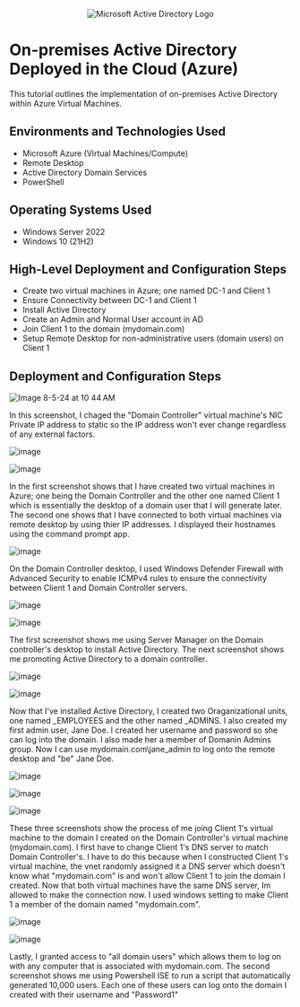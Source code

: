 
<p align="center">
<img src="https://i.imgur.com/pU5A58S.png" alt="Microsoft Active Directory Logo"/>
</p>

<h1>On-premises Active Directory Deployed in the Cloud (Azure)</h1>
This tutorial outlines the implementation of on-premises Active Directory within Azure Virtual Machines.<br />



<h2>Environments and Technologies Used</h2>

- Microsoft Azure (Virtual Machines/Compute)
- Remote Desktop
- Active Directory Domain Services
- PowerShell

<h2>Operating Systems Used </h2>

- Windows Server 2022
- Windows 10 (21H2)

<h2>High-Level Deployment and Configuration Steps</h2>

- Create two virtual machines in Azure; one named DC-1 and Client 1
- Ensure Connectivity between DC-1 and Client 1
- Install Active Directory
- Create an Admin and Normal User account in AD
- Join Client 1 to the domain (mydomain.com)
- Setup Remote Desktop for non-administrative users (domain users) on Client 1

<h2>Deployment and Configuration Steps</h2>

<p>


![Image 8-5-24 at 10 44 AM](https://github.com/user-attachments/assets/9835f02b-3192-466b-97b6-60e5f7cd8d35)

</p>
<p>
In this screenshot, I chaged the "Domain Controller" virtual machine's NIC Private IP address to static so the IP address won't ever change regardless of any external factors. 


![image](https://github.com/user-attachments/assets/9640cb2b-cb10-4049-859a-3ec6599e6824)



![image](https://github.com/user-attachments/assets/40f54284-caef-4a3a-9f52-092421fcd76c)


In the first screenshot shows that I have created two virtual machines in Azure; one being the Domain Controller and the other one named Client 1 which is essentially the desktop of a domain user that I will generate later. The second one shows that I have connected to both virtual machines via remote desktop by using thier IP addresses. I displayed their hostnames using the command prompt app.


![image](https://github.com/user-attachments/assets/6db4b9b3-c9d7-482a-b8bc-2a6e3be223dd)


On the Domain Controller desktop, I used Windows Defender Firewall with Advanced Security to enable ICMPv4 rules to ensure the connectivity between Client 1 and Domain Controller servers. 

![image](https://github.com/user-attachments/assets/d4b98a37-3061-4f23-876b-7ec7cfeb6430)


![image](https://github.com/user-attachments/assets/e4ede234-67b9-4221-90a2-339c0db1630b)


The first screenshot shows me using Server Manager on the Domain controller's desktop to install Active Directory. The next screenshot shows me promoting Active Directory to a domain controller. 

![image](https://github.com/user-attachments/assets/e4791bb4-d89d-44df-a177-d62820e9be6d)

![image](https://github.com/user-attachments/assets/acbf8cc1-ac6e-4f90-9c2f-5915b983f39c)


Now that I've installed Active Directory, I created two Oraganizational units, one named _EMPLOYEES and the other named _ADMINS. I also created my first admin user, Jane Doe. I created her username and password so she can log into the domain. I also made her a member of Domanin Admins group. Now I can use mydomain.com\jane_admin to log onto the remote desktop and "be" Jane Doe. 

![image](https://github.com/user-attachments/assets/0b01bcbd-5145-4f76-9e8d-cd3e9edb92b2)


![image](https://github.com/user-attachments/assets/2967e0ee-2b1a-4f2c-8ecc-f88a773e1ab5)


![image](https://github.com/user-attachments/assets/19f75846-266b-49c1-aaa7-51cc9ed32388)



These three screenshots show the process of me joing Client 1's virtual machine to the domain I created on the Domain Controller's virtual machine (mydomain.com). I first have to change Client 1's DNS server to match Domain Controller's. I have to do this because when I constructed Client 1's virtual machine, the vnet randomly assigned it a DNS server which doesn't know what "mydomain.com" is and won't allow Client 1 to join the domain I created. Now that both virtual machines have the same DNS server, Im allowed to make the connection now. I used windows setting to make Client 1 a member of the domain named "mydomain.com". 

![image](https://github.com/user-attachments/assets/189caba9-8bb1-4331-9af8-18d4f43271d2)


![image](https://github.com/user-attachments/assets/716fe5bf-6d93-4e49-9c44-f7b8771036db)


Lastly, I granted access to "all domain users" which allows them to log on with any computer that is associated with mydomain.com. The second screenshot shows me using Powershell ISE to run a script that automatically generated 10,000 users. Each one of these users can log onto the domain I created with their username and "Password1"



